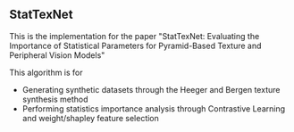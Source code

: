 ## StatTexNet

This is the implementation for the paper "StatTexNet: 
Evaluating the Importance of Statistical Parameters for Pyramid-Based Texture and Peripheral Vision Models"

This algorithm is for

* Generating synthetic datasets through the Heeger and Bergen texture synthesis method
* Performing statistics importance analysis through Contrastive Learning and weight/shapley feature selection
